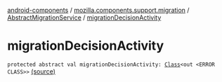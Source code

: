 [android-components](../../index.md) / [mozilla.components.support.migration](../index.md) / [AbstractMigrationService](index.md) / [migrationDecisionActivity](./migration-decision-activity.md)

# migrationDecisionActivity

`protected abstract val migrationDecisionActivity: `[`Class`](https://developer.android.com/reference/java/lang/Class.html)`<out <ERROR CLASS>>` [(source)](https://github.com/mozilla-mobile/android-components/blob/master/components/support/migration/src/main/java/mozilla/components/support/migration/AbstractMigrationService.kt#L42)